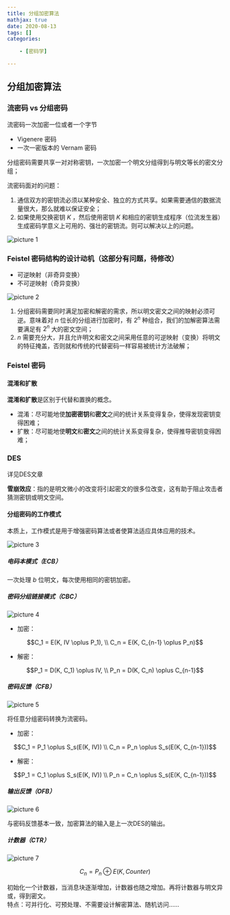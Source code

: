 ```yaml
---
title: 分组加密算法
mathjax: true
date: 2020-08-13
tags: []
categories: 

    - [密码学]

---
```


## 分组加密算法

### 流密码 vs 分组密码

流密码一次加密一位或者一个字节

* Vigenere 密码
* 一次一密版本的 Vernam 密码

分组密码需要共享一对对称密钥，一次加密一个明文分组得到与明文等长的密文分组；

流密码面对的问题：

1. 通信双方的密钥流必须以某种安全、独立的方式共享。如果需要通信的数据流量很大，那么就难以保证安全；
2. 如果使用交换密钥 $K$ ，然后使用密钥 $K$ 和相应的密钥生成程序（位流发生器）生成密码学意义上可用的、强壮的密钥流。则可以解决以上的问题。

![picture 1](../../../assets/%E5%AF%86%E7%A0%81%E5%AD%A6/%E5%88%86%E7%BB%84%E5%8A%A0%E5%AF%86%E7%AE%97%E6%B3%95/036382b949364f0824f3f7c68cf965afc1294366e52330d797d978726cf733c7.png)  

### Feistel 密码结构的设计动机（这部分有问题，待修改）

* 可逆映射（非奇异变换）
* 不可逆映射（奇异变换）

![picture 2](../../../assets/%E5%AF%86%E7%A0%81%E5%AD%A6/%E5%88%86%E7%BB%84%E5%8A%A0%E5%AF%86%E7%AE%97%E6%B3%95/4e78d1abddb969ca5bfe7c7365249237a78641cce2988efd5152b0b86f79b2ab.png)  

1. 分组密码需要同时满足加密和解密的需求，所以明文密文之间的映射必须可逆。意味着对 $n$ 位长的分组进行加密时，有 $2^n$ 种组合，我们的加解密算法需要满足有 $2^n$ 大的密文空间；
2. $n$ 需要充分大，并且允许明文和密文之间采用任意的可逆映射（变换）将明文的特征掩盖，否则就和传统的代替密码一样容易被统计方法破解；

### Feistel 密码

#### 混淆和扩散

**混淆和扩散**是区别于代替和置换的概念。

* 混淆：尽可能地使**加密密钥**和**密文**之间的统计关系变得复杂，使得发现密钥变得困难；
* 扩散：尽可能地使**明文**和**密文**之间的统计关系变得复杂，使得推导密钥变得困难；

### DES

详见DES文章

**雪崩效应**：指的是明文微小的改变将引起密文的很多位改变，这有助于阻止攻击者猜测密钥或明文空间。

#### 分组密码的工作模式

本质上，工作模式是用于增强密码算法或者使算法适应具体应用的技术。

![picture 3](../../../assets/%E5%AF%86%E7%A0%81%E5%AD%A6/%E5%88%86%E7%BB%84%E5%8A%A0%E5%AF%86%E7%AE%97%E6%B3%95/178bd56118772b27f86d5cee0324e66b79b39ce3401448fd2437ab134647c702.png)  

##### 电码本模式（ECB）

一次处理 $b$ 位明文，每次使用相同的密钥加密。

##### 密码分组链接模式（CBC）

![picture 4](../../../assets/%E5%AF%86%E7%A0%81%E5%AD%A6/%E5%88%86%E7%BB%84%E5%8A%A0%E5%AF%86%E7%AE%97%E6%B3%95/9313408d961e580d27babee2662e7734f9741299777b826a519e918e69848ce3.png)  

* 加密：

$$C_1 = E(K, IV \oplus P_1), \\
  C_n = E(K, C_{n-1} \oplus P_n)$$

* 解密：

$$P_1 = D(K, C_1) \oplus IV, \\
  P_n = D(K, C_n) \oplus C_{n-1}$$

##### 密码反馈（CFB）

![picture 5](../../../assets/%E5%AF%86%E7%A0%81%E5%AD%A6/%E5%88%86%E7%BB%84%E5%8A%A0%E5%AF%86%E7%AE%97%E6%B3%95/c34f970546d0a35e888ab372355f4a3eba444aa1f67c4e20859d65f7ce813f99.png)  

将任意分组密码转换为流密码。  

* 加密：

$$C_1 = P_1 \oplus S_s(E(K, IV)) \\
  C_n = P_n \oplus S_s(E(K, C_{n-1}))$$

* 解密：

$$P_1 = C_1 \oplus S_s(E(K, IV)) \\
  P_n = C_n \oplus S_s(E(K, C_{n-1}))$$

##### 输出反馈（OFB）

![picture 6](../../../assets/%E5%AF%86%E7%A0%81%E5%AD%A6/%E5%88%86%E7%BB%84%E5%8A%A0%E5%AF%86%E7%AE%97%E6%B3%95/40c78462af6bb5ffee41242f90baecc8f44aafc70223d2175a47fccdf0ffab45.png)  

与密码反馈基本一致，加密算法的输入是上一次DES的输出。

##### 计数器（CTR）

![picture 7](../../../assets/%E5%AF%86%E7%A0%81%E5%AD%A6/%E5%88%86%E7%BB%84%E5%8A%A0%E5%AF%86%E7%AE%97%E6%B3%95/93ded51d206c0878a22e0233719370d93c8d86e5c4342b7e5477195a76d0815d.png)  

$$C_n = P_n \oplus E(K, Counter)$$

初始化一个计数器，当消息块逐渐增加，计数器也随之增加。再将计数器与明文异或，得到密文。  
特点：可并行化、可预处理、不需要设计解密算法、随机访问……
